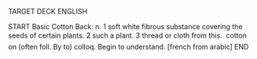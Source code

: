 TARGET DECK
ENGLISH

START
Basic
Cotton
Back: n. 1 soft white fibrous substance covering the seeds of certain plants. 2 such a plant. 3 thread or cloth from this.  cotton on (often foll. By to) colloq. Begin to understand. [french from arabic]
END
